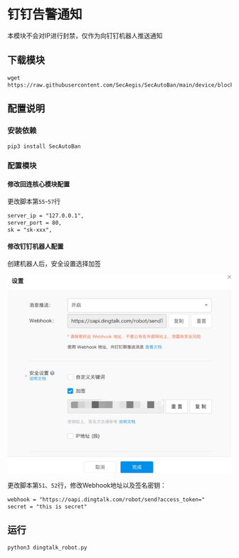 # 钉钉告警通知

本模块不会对IP进行封禁，仅作为向钉钉机器人推送通知

## 下载模块

```
wget https://raw.githubusercontent.com/SecAegis/SecAutoBan/main/device/block/dingtalk_robot/dingtalk_robot.py
```

## 配置说明

### 安装依赖

```
pip3 install SecAutoBan
```

### 配置模块

#### 修改回连核心模块配置

更改脚本第`55`-`57`行

```
server_ip = "127.0.0.1",
server_port = 80,
sk = "sk-xxx",
```

#### 修改钉钉机器人配置

创建机器人后，安全设置选择加签

![](./img/1.jpg)

更改脚本第`51`、`52`行，修改Webhook地址以及签名密钥：

```
webhook = "https://oapi.dingtalk.com/robot/send?access_token="
secret = "this is secret"
```
## 运行

```shell
python3 dingtalk_robot.py
```

